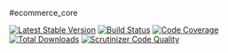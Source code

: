 #ecommerce_core

[![Latest Stable Version](https://poser.pugx.org/samsonos/commerce_core/v/stable.svg)](https://packagist.org/packages/samsonos/commerce_core)
[![Build Status](https://travis-ci.org/samsonos/commerce_core.png)](https://travis-ci.org/samsonos/commerce_core)
[![Code Coverage](https://scrutinizer-ci.com/g/samsonos/commerce_core/badges/coverage.png?b=master)](https://scrutinizer-ci.com/g/samsonos/commerce_core/?branch=master)
[![Total Downloads](https://poser.pugx.org/samsonos/commerce_core/downloads.svg)](https://packagist.org/packages/samsonos/commerce_core)
[![Scrutinizer Code Quality](https://scrutinizer-ci.com/g/samsonos/commerce_core/badges/quality-score.png?b=master)](https://scrutinizer-ci.com/g/samsonos/commerce_core/?branch=master)
